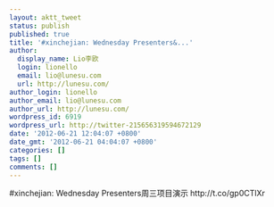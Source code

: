 ```yaml
---
layout: aktt_tweet
status: publish
published: true
title: '#xinchejian: Wednesday Presenters&...'
author:
  display_name: Lio李欧
  login: lionello
  email: lio@lunesu.com
  url: http://lunesu.com/
author_login: lionello
author_email: lio@lunesu.com
author_url: http://lunesu.com/
wordpress_id: 6919
wordpress_url: http://twitter-215656319594672129
date: '2012-06-21 12:04:07 +0800'
date_gmt: '2012-06-21 04:04:07 +0800'
categories: []
tags: []
comments: []
---
```

<p>#xinchejian: <!--:en-->Wednesday Presenters<!--:--><!--:zh-->周三项目演示<!--:--> http://t.co/gp0CTlXr</p>
